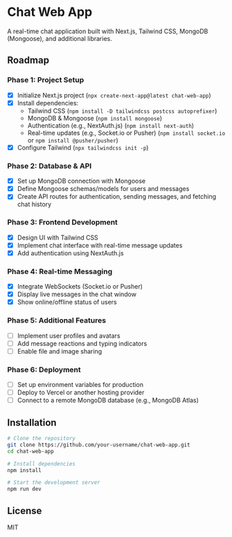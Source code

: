# Chat Web App

A real-time chat application built with Next.js, Tailwind CSS, MongoDB (Mongoose), and additional libraries.

## Roadmap

### Phase 1: Project Setup

- [x] Initialize Next.js project (`npx create-next-app@latest chat-web-app`)
- [x] Install dependencies:
  - Tailwind CSS (`npm install -D tailwindcss postcss autoprefixer`)
  - MongoDB & Mongoose (`npm install mongoose`)
  - Authentication (e.g., NextAuth.js) (`npm install next-auth`)
  - Real-time updates (e.g., Socket.io or Pusher) (`npm install socket.io` or `npm install @pusher/pusher`)
- [x] Configure Tailwind (`npx tailwindcss init -p`)

### Phase 2: Database & API

- [x] Set up MongoDB connection with Mongoose
- [x] Define Mongoose schemas/models for users and messages
- [x] Create API routes for authentication, sending messages, and fetching chat history

### Phase 3: Frontend Development

- [x] Design UI with Tailwind CSS
- [x] Implement chat interface with real-time message updates
- [x] Add authentication using NextAuth.js

### Phase 4: Real-time Messaging

- [x] Integrate WebSockets (Socket.io or Pusher)
- [x] Display live messages in the chat window
- [x] Show online/offline status of users

### Phase 5: Additional Features

- [ ] Implement user profiles and avatars
- [ ] Add message reactions and typing indicators
- [ ] Enable file and image sharing

### Phase 6: Deployment

- [ ] Set up environment variables for production
- [ ] Deploy to Vercel or another hosting provider
- [ ] Connect to a remote MongoDB database (e.g., MongoDB Atlas)

## Installation

```sh
# Clone the repository
git clone https://github.com/your-username/chat-web-app.git
cd chat-web-app

# Install dependencies
npm install

# Start the development server
npm run dev
```

## License

MIT
